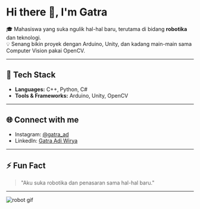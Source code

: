 # Hi there 👋, I'm Gatra

🎓 Mahasiswa yang suka ngulik hal-hal baru, terutama di bidang **robotika** dan teknologi.  
💡 Senang bikin proyek dengan Arduino, Unity, dan kadang main-main sama Computer Vision pakai OpenCV.

---

## 🚀 Tech Stack
- **Languages:** C++, Python, C#  
- **Tools & Frameworks:** Arduino, Unity, OpenCV  

---

## 🌐 Connect with me
- Instagram: [@gatra_ad](https://www.instagram.com/gatra_ad/)  
- LinkedIn: [Gatra Adi Wirya](https://www.linkedin.com/in/gatra-adi-wirya-898b61336/)  

---

## ⚡ Fun Fact
> "Aku suka robotika dan penasaran sama hal-hal baru."


---

![robot gif](https://media.giphy.com/media/v1.Y2lkPTc5MGI3NjExZzA3b3pmbHZzcmV6cGNzdXplNWZtbDZkZjI0ZjZsOXk0dHphZ2kwbiZlcD12MV9naWZzX3NlYXJjaCZjdD1n/FoVzfcqCDSb7zCynOp/giphy.gif)
